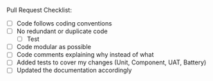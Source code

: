 Pull Request Checklist:

- [ ] Code follows coding conventions
- [ ] No redundant or duplicate code
    - [ ] Test
- [ ] Code modular as possible
- [ ] Code comments explaining why instead of what
- [ ] Added tests to cover my changes (Unit, Component, UAT, Battery)
- [ ] Updated the documentation accordingly